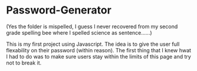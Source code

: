 # Password-Generator

(Yes the folder is mispelled, I guess I never recovered from my second grade spelling bee where I spelled science as sentence......)

This is my first project using Javascript.
The idea is to give the user full flexability on their password (within reason).
The first thing that I knew hwat I had to do was to make sure users stay within the limits of this page and try not to break it. 
